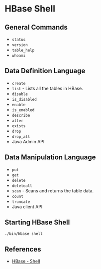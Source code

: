 # HBase Shell

## General Commands
- `status`
- `version`
- `table_help`
- `whoami`

## Data Definition Language
- `create`
- `list` - Lists all the tables in HBase.
- `disable`
- `is_disabled`
- `enable`
- `is_enabled`
- `describe`
- `alter`
- `exists`
- `drop`
- `drop_all`
- Java Admin API

## Data Manipulation Language
- `put`
- `get`
- `delete`
- `deleteall`
- `scan` - Scans and returns the table data.
- `count`
- `truncate`
- Java client API

## Starting HBase Shell
`./bin/hbase shell`

## References
- [HBase - Shell](https://www.tutorialspoint.com/hbase/hbase_shell.htm)